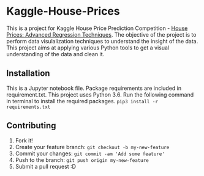 # Kaggle-House-Prices
This is a project for Kaggle House Price Prediction Competition - [House Prices: Advanced Regression Techniques](https://www.kaggle.com/c/house-prices-advanced-regression-techniques). The objective of the project is to perform data visulalization techniques to understand the insight of the data. This project aims at applying various Python tools to get a visual understanding of the data and clean it.

## Installation
This is a Jupyter notebook file. Package requirements are included in requirement.txt. This project uses Python 3.6. Run the following command in terminal to install the required packages. `pip3 install -r requirements.txt` 

## Contributing
1. Fork it!
2. Create your feature branch: `git checkout -b my-new-feature`
3. Commit your changes: `git commit -am 'Add some feature'`
4. Push to the branch: `git push origin my-new-feature`
5. Submit a pull request :D
